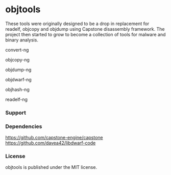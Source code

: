 # objtools

These tools were originally designed to be a drop in replacement for readelf, objcopy and objdump using Capstone disassembly framework. The project then started to grow to become a collection of tools for malware and binary analysis.

convert-ng

objcopy-ng

objdump-ng

objdwarf-ng

objhash-ng

readelf-ng

### Support ###

### Dependencies ###

https://github.com/capstone-engine/capstone
https://github.com/davea42/libdwarf-code

### License ###

objtools is published under the MIT license.

